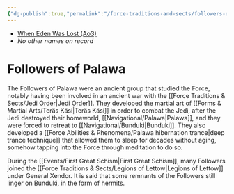 ```yaml
---
{"dg-publish":true,"permalink":"/force-traditions-and-sects/followers-of-palawa/","tags":["faction"]}
---
```


- [When Eden Was Lost (Ao3)](https://archiveofourown.org/works/19334440/chapters/45992584)
- *No other names on record*
# Followers of Palawa

The Followers of Palawa were an ancient group that studied the Force, notably having been involved in an ancient war with the [[Force Traditions & Sects/Jedi Order\|Jedi Order]]. They developed the martial art of [[Forms & Martial Arts/Teräs Käsi\|Teräs Käsi]] in order to combat the Jedi, after the Jedi destroyed their homeworld, [[Navigational/Palawa\|Palawa]], and they were forced to retreat to [[Navigational/Bunduki\|Bunduki]]. They also developed a [[Force Abilities & Phenomena/Palawa hibernation trance\|deep trance technique]] that allowed them to sleep for decades without aging, somehow tapping into the Force through meditation to do so. 

During the [[Events/First Great Schism\|First Great Schism]], many Followers joined the [[Force Traditions & Sects/Legions of Lettow\|Legions of Lettow]] under General Xendor. It is said that some remnants of the Followers still linger on Bunduki, in the form of hermits. 


